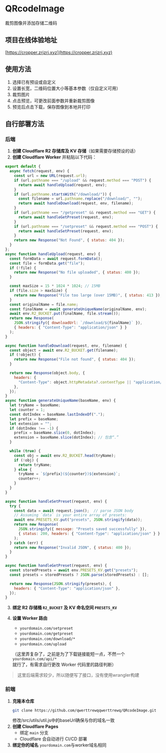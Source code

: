 # QRcodeImage
裁剪图像并添加存储二维码

## 项目在线体验地址
[https://cropper.zrjzrj.xyz](https://cropper.zrjzrj.xyz)

## 使用方法
1. 选择已有预设或自定义
2. 设置长宽，二维码位置大小等基本参数（仅自定义可用）
3. 裁剪图片
4. 点击预览，可更改前面参数并重新裁剪图像
5. 预览后点击下载，保存图像到本地并打印

## 自行部署方法

### 后端
1. **创建 Cloudflare R2 存储库及 KV 存储**（如果需要存储预设的话）
2. **创建 Cloudflare Worker** 并粘贴以下代码：

```javascript
export default {
  async fetch(request, env) {
    const url = new URL(request.url);
    if (url.pathname === "/upload" && request.method === "POST") {
      return await handleUpload(request, env);
    }
    if (url.pathname.startsWith("/download/")) {
      const filename = url.pathname.replace("/download/", "");
      return await handleDownload(request, env, filename);
    }
    if (url.pathname === "/getpreset" && request.method === "GET") {
      return await handleGetPreset(request, env);
    }
    if (url.pathname === "/setpreset" && request.method === "POST") {
      return await handleSetPreset(request, env);
    }
    return new Response("Not Found", { status: 404 });
  }
};
async function handleUpload(request, env) {
  const formData = await request.formData();
  const file = formData.get("file");
  if (!file) {
    return new Response("No file uploaded", { status: 400 });
  }

  const maxSize = 15 * 1024 * 1024; // 15MB
  if (file.size > maxSize) {
    return new Response("File too large (over 15MB)", { status: 413 });
  }
  const originalName = file.name;
  const finalName = await generateUniqueName(originalName, env);
  await env.R2_BUCKET.put(finalName, file.stream());
  return new Response(
    JSON.stringify({ downloadUrl: `/download/${finalName}` }),
    { headers: { "Content-Type": "application/json" } }
  );
}

async function handleDownload(request, env, filename) {
  const object = await env.R2_BUCKET.get(filename);
  if (!object) {
    return new Response("File not found", { status: 404 });
  }

  return new Response(object.body, {
    headers: {
      "Content-Type": object.httpMetadata?.contentType || "application/octet-stream",
    },
  });
}
async function generateUniqueName(baseName, env) {
  let tryName = baseName;
  let counter = 1;
  const dotIndex = baseName.lastIndexOf(".");
  let prefix = baseName;
  let extension = "";
  if (dotIndex !== -1) {
    prefix = baseName.slice(0, dotIndex);
    extension = baseName.slice(dotIndex); // 包含“.”
  }

  while (true) {
    const obj = await env.R2_BUCKET.head(tryName);
    if (!obj) {
      return tryName;
    } else {
      tryName = `${prefix}(${counter})${extension}`;
      counter++;
    }
  }
}

async function handleSetPreset(request, env) {
  try {
    const data = await request.json();  // parse JSON body
    // Assuming `data` is your entire array of presets:
    await env.PRESETS_KV.put("presets", JSON.stringify(data));
    return new Response(
      JSON.stringify({ message: "Presets saved successfully" }),
      { status: 200, headers: { "Content-Type": "application/json" } }
    );
  } catch (err) {
    return new Response("Invalid JSON", { status: 400 });
  }
}

async function handleGetPreset(request, env) {
  const storedPresets = await env.PRESETS_KV.get("presets");
  const presets = storedPresets ? JSON.parse(storedPresets) : [];

  return new Response(JSON.stringify(presets), {
    headers: { "Content-Type": "application/json" },
  });
}
```

3. **绑定 R2 存储桶 `R2_BUCKET` 及 KV 命名空间 `PRESETS_KV`**
4. **设置 Worker 路由**
   - `yourdomain.com/setpreset`
   - `yourdomain.com/getpreset`
   - `yourdomain.com/download/*`
   - `yourdomain.com/upload`
   
   （这里弄复杂了，之前是为了下载链接能短一点，不然一个 `yourdomain.com/api/*` 就行了，有需求自行更改 Worker 代码里的路径判断）

> 这里后端需求较少，所以随便写了接口，没有使用wrangler构建

### 前端
1. **克隆本仓库**
   ```sh
   git clone https://github.com/qwerttrewqqwerttrewq/QRcodeImage.git
   ```
   修改/src/utils/util.js中的baseUrl确保与你的域名一致
2. **创建 Cloudflare Pages**
   - 绑定 `main` 分支
   - Cloudflare 会自动进行 CI/CD 部署
3. **绑定你的域名** `yourdomain.com`与worker域名相同
